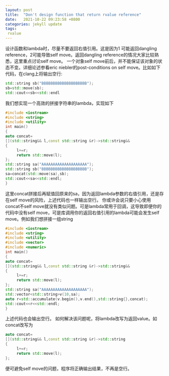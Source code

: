 ```yaml
---
layout: post
title:  "Don't design function that return rvalue reference"
date:   2021-10-22 09:23:58 +0800
categories: jekyll update
tags:
 rvalue
---
```


设计函数和lambda时，尽量不要返回右值引用。这是因为1 可能返回dangling reference，2可能导致self move。返回dangling reference的情况大家比较熟悉，这里重点讨论self move。
一个对象self move前后，并不能保证该对象的状态不变。详细论述参看eric niebler的post-conditions on self move。比如如下代码，在clang上将输出空行:
```cpp
std::string sb("BBBBBBBBBBBBBBBBBBBB");
sb=std::move(sb);
std::cout<<sb<<std::endl
```
我们想实现一个高效的拼接字符串的lambda，实现如下
```cpp
#include <iostream>
#include <string>
#include <utility>
int main()
{
auto concat=
[](std::string&& l,const std::string &r)->std::string&&
{
     l+=r;
     return std::move(l);
};
std::string sa("AAAAAAAAAAAAAAAAAAAA");
std::string sb("BBBBBBBBBBBBBBBBBBBB");
sa=concat(std::move(sa),sb);
std::cout<<sa<<std::endl;
}
```
这里concat拼接后再赋值回原来的sa，因为返回lambda参数的右值引用，还是存在self move的风险，上述代码也一样输出空行。
你或许会说只要小心使用concat不self move就没有类似问题。可是lambda常用于回调，这导致即便你的代码中没有self move，可是库调用你的返回右值引用的lambda可能会发生self move。例如我们想拼接一组string
```cpp
#include <iostream>
#include <string>
#include <utility>
#include <vector>
#include <numeric>
int main()
{
auto concat=
[](std::string&& l,const std::string &r)->std::string&&
{
     l+=r;
     return std::move(l);
};
std::string sa("AAAAAAAAAAAAAAAAAAAA");
std::vector<std::string>v(10,sa);
auto r=std::accumulate(v.begin(),v.end(),std::string{},concat);
std::cout<<r<<std::endl;
}
```
上述代码也会输出空行。
如何解决该问题呢，将lambda改写为返回value。如concat改写为
```cpp
auto concat=
[](std::string&& l,const std::string &r)->std::string
{
     l+=r;
     return std::move(l);
};
```
便可避免self move的问题，程序将正确输出结果，不再是空行。



